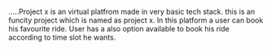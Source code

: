 .....Project x is an virtual platfrom made in very basic tech stack. 
this is an funcity project which is named as project x.
In this platform a user can book his favourite ride.
User has a also option available to book his ride according to time slot he wants.
